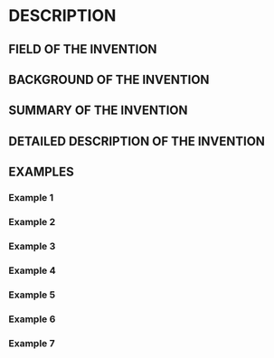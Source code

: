 # DESCRIPTION

## FIELD OF THE INVENTION

## BACKGROUND OF THE INVENTION

## SUMMARY OF THE INVENTION

## DETAILED DESCRIPTION OF THE INVENTION

## EXAMPLES

### Example 1

### Example 2

### Example 3

### Example 4

### Example 5

### Example 6

### Example 7

